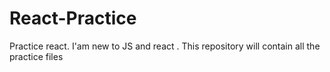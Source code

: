 # React-Practice
Practice react.
I'am new to JS and react .
This repository will contain all the practice files
